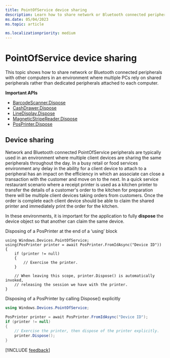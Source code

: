 ```yaml
---
title: PointOfService device sharing 
description: Learn how to share network or Bluetooth connected peripherals with other computers in an environment where multiple PCs rely on shared peripherals.
ms.date: 05/04/2023
ms.topic: article

ms.localizationpriority: medium
---
```


# PointOfService device sharing

This topic shows how to share network or Bluetooth connected peripherals with other computers in an environment where multiple PCs rely on shared peripherals rather than dedicated peripherals attached to each computer.

**Important APIs**

- [BarcodeScanner.Dispose](/uwp/api/windows.devices.pointofservice.barcodescanner.dispose)
- [CashDrawer.Dispose](/uwp/api/windows.devices.pointofservice.cashdrawer.dispose)
- [LineDisplay.Dispose](/uwp/api/windows.devices.pointofservice.linedisplay.dispose)
- [MagneticStripeReader.Dispose](/uwp/api/windows.devices.pointofservice.magneticstripereader.dispose)  
- [PosPrinter.Dispose](/uwp/api/windows.devices.pointofservice.posprinter.dispose)


## Device sharing

Network and Bluetooth connected PointOfService peripherals are typically used in an environment where multiple client devices are sharing the same peripherals throughout the day.  In a busy retail or food services environment any delay in the ability for a client device to attach to a peripheral has an impact on the efficiency in which an associate can close a transaction with the customer and move on to the next. In a quick service restaurant scenario where a receipt printer is used as a kitchen printer to transfer the details of a customer's order to the kitchen for preparation there will be multiple client devices taking orders from customers.  Once the order is complete each client device should be able to claim the shared printer and immediately print the order for the kitchen.

In these environments, it is important for the application to fully **dispose** the device object so that another can claim the same device.

Disposing of a PosPrinter at the end of a ‘using’ block

```Csharp 
using Windows.Devices.PointOfService;
using(PosPrinter printer = await PosPrinter.FromIdAsync("Device ID"))
{
    if (printer != null)
    {
        // Exercise the printer.
    }

    // When leaving this scope, printer.Dispose() is automatically invoked, 
    // releasing the session we have with the printer.
}
```

Disposing of a PosPrinter by calling Dispose() explicitly

```csharp
using Windows.Devices.PointOfService;

PosPrinter printer = await PosPrinter.FromIdAsync("Device ID");
if (printer != null)
{
    // Exercise the printer, then dispose of the printer explicitly.
    printer.Dispose();
}
```

[!INCLUDE [feedback](./includes/pos-feedback.md)]
